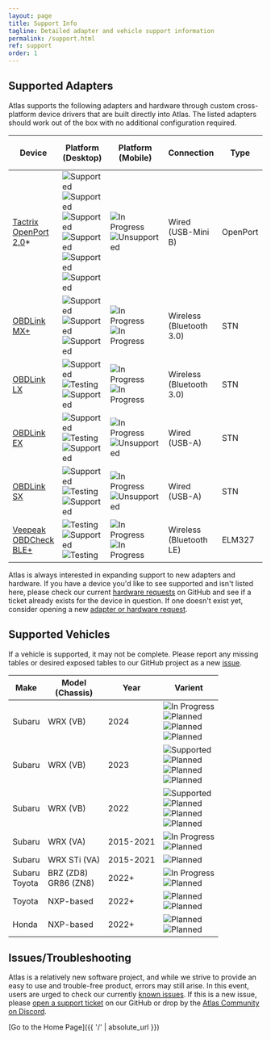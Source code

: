 ```yaml
---
layout: page
title: Support Info
tagline: Detailed adapter and vehicle support information
permalink: /support.html
ref: support
order: 1
---
```


## Supported Adapters

Atlas supports the following adapters and hardware through custom cross-platform device drivers that are built directly into Atlas. The listed adapters should work out of the box with no additional configuration required.

| Device               | Platform (Desktop) | Platform (Mobile) | Connection | Type | Flash Speed<br>(Average) |
|----------------------|--------------------|-------------------|------------|------|--------------------------|
| [Tactrix OpenPort 2.0](https://www.tactrix.com/index.php?page=shop.product_details&flypage=flypage.tpl&product_id=17&category_id=6&option=com_virtuemart&Itemid=53&redirected=1&Itemid=53)* | ![Supported](https://badgen.net/badge/icon/Supported?icon=windows&label=Windows&color=green)<br>![Supported](https://badgen.net/badge/icon/Supported?icon=apple&label=Mac%20OS%20X&color=green)<br>![Supported](https://badgen.net/badge/icon/Supported?icon=terminal&label=Linux/SteamOS&color=green)<br>![Supported](https://badgen.net/badge/icon/Supported?icon=terminal&label=Linux/Ubuntu&color=green)<br>![Supported](https://badgen.net/badge/icon/Supported?icon=terminal&label=Linux/Debian&color=green)<br>![Supported](https://badgen.net/badge/icon/Supported?icon=terminal&label=Linux/Arch&color=green) | ![In Progress](https://badgen.net/badge/icon/In%20Progress?icon=googleplay&label=Android&color=blue)<br>![Unsupported](https://badgen.net/badge/icon/Unsupported?icon=apple&label=iOS&color=red) | Wired<br>(USB-Mini B) | OpenPort | 3~5 minutes |
| [OBDLink MX+](https://www.obdlink.com/products/obdlink-mxp/) | ![Supported](https://badgen.net/badge/icon/Supported?icon=windows&label=Windows&color=green)<br>![Supported](https://badgen.net/badge/icon/Supported?icon=apple&label=Mac%20OS%20X&color=green)<br>![Supported](https://badgen.net/badge/icon/Supported?icon=terminal&label=Linux/SteamOS&color=green) | ![In Progress](https://badgen.net/badge/icon/In%20Progress?icon=googleplay&label=Android&color=blue)<br>![In Progress](https://badgen.net/badge/icon/In%20Progress?icon=apple&label=iOS&color=blue) | Wireless<br>(Bluetooth 3.0) | STN | 6~9 minutes |
| [OBDLink LX](https://www.obdlink.com/products/obdlink-lx/) | ![Supported](https://badgen.net/badge/icon/Supported?icon=windows&label=Windows&color=green)<br>![Testing](https://badgen.net/badge/icon/Testing?icon=apple&label=Mac%20OS%20X&color=purple)<br>![Supported](https://badgen.net/badge/icon/Supported?icon=terminal&label=Linux/SteamOS&color=green) | ![In Progress](https://badgen.net/badge/icon/In%20Progress?icon=googleplay&label=Android&color=blue)<br>![In Progress](https://badgen.net/badge/icon/In%20Progress?icon=apple&label=iOS&color=blue) | Wireless<br>(Bluetooth 3.0) | STN | 10~11 minutes |
| [OBDLink EX](https://www.obdlink.com/products/obdlink-ex/) | ![Supported](https://badgen.net/badge/icon/Supported?icon=windows&label=Windows&color=green)<br>![Testing](https://badgen.net/badge/icon/Testing?icon=apple&label=Mac%20OS%20X&color=purple)<br>![Supported](https://badgen.net/badge/icon/Supported?icon=terminal&label=Linux/SteamOS&color=green) | ![In Progress](https://badgen.net/badge/icon/In%20Progress?icon=googleplay&label=Android&color=blue)<br>![Unsupported](https://badgen.net/badge/icon/Unsupported?icon=apple&label=iOS&color=red) | Wired<br>(USB-A) | STN | 6~9 minutes |
| [OBDLink SX](https://www.obdlink.com/products/obdlink-sx/) | ![Supported](https://badgen.net/badge/icon/Supported?icon=windows&label=Windows&color=green)<br>![Testing](https://badgen.net/badge/icon/Testing?icon=apple&label=Mac%20OS%20X&color=purple)<br>![Supported](https://badgen.net/badge/icon/Supported?icon=terminal&label=Linux/SteamOS&color=green) | ![In Progress](https://badgen.net/badge/icon/In%20Progress?icon=googleplay&label=Android&color=blue)<br>![Unsupported](https://badgen.net/badge/icon/Unsupported?icon=apple&label=iOS&color=red) | Wired<br>(USB-A) | STN | 6~9 minutes |
| [Veepeak OBDCheck BLE+](https://www.amazon.com/dp/B076XVQMVS) | ![Testing](https://badgen.net/badge/icon/Testing?icon=windows&label=Windows&color=purple)<br>![Supported](https://badgen.net/badge/icon/Supported?icon=apple&label=Mac%20OS%20X&color=green)<br>![Testing](https://badgen.net/badge/icon/Testing?icon=terminal&label=Linux/SteamOS&color=purple) | ![In Progress](https://badgen.net/badge/icon/In%20Progress?icon=googleplay&label=Android&color=blue)<br>![In Progress](https://badgen.net/badge/icon/In%20Progress?icon=apple&label=iOS&color=blue) | Wireless<br>(Bluetooth LE) | ELM327 | 30~60 minutes |

Atlas is always interested in expanding support to new adapters and hardware. If you have a device you'd like to see supported and isn't listed here, please check our current [hardware requests](https://github.com/atlas-tuning/atlas-public/labels/hardware%20request) on GitHub and see if a ticket already exists for the device in question. If one doesn't exist yet, consider opening a new [adapter or hardware request](https://github.com/atlas-tuning/atlas-public/issues/new?labels=hardware%20request&template=adapter_request.md&title=).

## Supported Vehicles

If a vehicle is supported, it may not be complete. Please report any missing tables or desired exposed tables to our GitHub project as a new [issue](https://github.com/atlas-tuning/atlas/issue).

| Make   | Model<br>(Chassis) | Year      | Varient |
|--------|--------------------|-----------|---------|
| Subaru | WRX (VB)     | 2024      | ![In Progress](https://badgen.net/badge/icon/In%20Progress?label=USDM%20-%206MT&color=blue)<br>![Planned](https://badgen.net/badge/icon/Planned?label=AUDM%20-%206MT&color=purple)<br>![Planned](https://badgen.net/badge/icon/Planned?label=USDM%20-%20CVT&color=purple)<br>![Planned](https://badgen.net/badge/icon/Planned?label=AUDM%20-%20CVT&color=purple) |
| Subaru | WRX (VB)     | 2023      | ![Supported](https://badgen.net/badge/icon/Supported?label=USDM%20-%206MT&color=green)<br>![Planned](https://badgen.net/badge/icon/Planned?label=AUDM%20-%206MT&color=purple)<br>![Planned](https://badgen.net/badge/icon/Planned?label=USDM%20-%20CVT&color=purple)<br>![Planned](https://badgen.net/badge/icon/Planned?label=AUDM%20-%20CVT&color=purple) |
| Subaru | WRX (VB)     | 2022      | ![Supported](https://badgen.net/badge/icon/Supported?label=USDM%20-%206MT&color=green)<br>![Planned](https://badgen.net/badge/icon/Planned?label=AUDM%20-%206MT&color=purple)<br>![Planned](https://badgen.net/badge/icon/Planned?label=USDM%20-%20CVT&color=purple)<br>![Planned](https://badgen.net/badge/icon/Planned?label=AUDM%20-%20CVT&color=purple) |
| Subaru | WRX (VA)     | 2015-2021 | ![In Progress](https://badgen.net/badge/icon/In%20Progress?label=USDM%20-%206MT&color=blue)<br>![Planned](https://badgen.net/badge/icon/Planned?label=USDM%20-%20CVT&color=purple) |
| Subaru | WRX STi (VA) | 2015-2021 | ![Planned](https://badgen.net/badge/icon/Planned?label=USDM%20-%206MT&color=purple) |
| Subaru<br>Toyota | BRZ (ZD8)<br>GR86 (ZN8) | 2022+     | ![In Progress](https://badgen.net/badge/icon/In%20Progress?label=USDM%20-%206MT&color=blue)<br>![Planned](https://badgen.net/badge/icon/Planned?label=USDM%20-%206AT&color=purple) |
| Toyota | NXP-based | 2022+     | ![Planned](https://badgen.net/badge/icon/Planned?label=5/6MT&color=purple)<br>![Planned](https://badgen.net/badge/icon/Planned?label=Auto&color=purple) |
| Honda  | NXP-based | 2022+     | ![Planned](https://badgen.net/badge/icon/Planned?label=5/6MT&color=purple)<br>![Planned](https://badgen.net/badge/icon/Planned?label=Auto&color=purple) |

## Issues/Troubleshooting

Atlas is a relatively new software project, and while we strive to provide an easy to use and trouble-free product, errors may still arise. In this event, users are urged to check our currently [known issues](https://github.com/atlas-tuning/atlas/labels/bug). If this is a new issue, please [open a support ticket](https://github.com/atlas-tuning/atlas-public/issues/new?labels=bug&template=bug_report.md) on our GitHub or drop by the [Atlas Community on Discord](https://atlasopensource.org/discord.html).

[Go to the Home Page]({{ '/' | absolute_url }})
